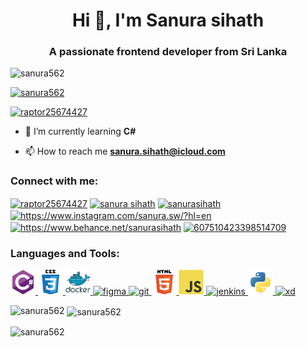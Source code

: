 <h1 align="center">Hi 👋, I'm Sanura sihath</h1>
<h3 align="center">A passionate frontend developer from Sri Lanka</h3>

<p align="left"> <img src="https://komarev.com/ghpvc/?username=sanura562&label=Profile%20views&color=0e75b6&style=flat" alt="sanura562" /> </p>

<p align="left"> <a href="https://github.com/ryo-ma/github-profile-trophy"><img src="https://github-profile-trophy.vercel.app/?username=sanura562" alt="sanura562" /></a> </p>

<p align="left"> <a href="https://twitter.com/raptor25674427" target="blank"><img src="https://img.shields.io/twitter/follow/raptor25674427?logo=twitter&style=for-the-badge" alt="raptor25674427" /></a> </p>

- 🌱 I’m currently learning **C#**

- 📫 How to reach me **sanura.sihath@icloud.com**

<h3 align="left">Connect with me:</h3>
<p align="left">
<a href="https://twitter.com/raptor25674427" target="blank"><img align="center" src="https://raw.githubusercontent.com/rahuldkjain/github-profile-readme-generator/master/src/images/icons/Social/twitter.svg" alt="raptor25674427" height="30" width="40" /></a>
<a href="https://linkedin.com/in/sanura sihath" target="blank"><img align="center" src="https://raw.githubusercontent.com/rahuldkjain/github-profile-readme-generator/master/src/images/icons/Social/linked-in-alt.svg" alt="sanura sihath" height="30" width="40" /></a>
<a href="https://fb.com/sanurasihath" target="blank"><img align="center" src="https://raw.githubusercontent.com/rahuldkjain/github-profile-readme-generator/master/src/images/icons/Social/facebook.svg" alt="sanurasihath" height="30" width="40" /></a>
<a href="https://instagram.com/https://www.instagram.com/sanura.sw/?hl=en" target="blank"><img align="center" src="https://raw.githubusercontent.com/rahuldkjain/github-profile-readme-generator/master/src/images/icons/Social/instagram.svg" alt="https://www.instagram.com/sanura.sw/?hl=en" height="30" width="40" /></a>
<a href="https://www.behance.net/https://www.behance.net/sanurasihath" target="blank"><img align="center" src="https://raw.githubusercontent.com/rahuldkjain/github-profile-readme-generator/master/src/images/icons/Social/behance.svg" alt="https://www.behance.net/sanurasihath" height="30" width="40" /></a>
<a href="https://discord.gg/607510423398514709" target="blank"><img align="center" src="https://raw.githubusercontent.com/rahuldkjain/github-profile-readme-generator/master/src/images/icons/Social/discord.svg" alt="607510423398514709" height="30" width="40" /></a>
</p>

<h3 align="left">Languages and Tools:</h3>
<p align="left"> <a href="https://www.w3schools.com/cs/" target="_blank" rel="noreferrer"> <img src="https://raw.githubusercontent.com/devicons/devicon/master/icons/csharp/csharp-original.svg" alt="csharp" width="40" height="40"/> </a> <a href="https://www.w3schools.com/css/" target="_blank" rel="noreferrer"> <img src="https://raw.githubusercontent.com/devicons/devicon/master/icons/css3/css3-original-wordmark.svg" alt="css3" width="40" height="40"/> </a> <a href="https://www.docker.com/" target="_blank" rel="noreferrer"> <img src="https://raw.githubusercontent.com/devicons/devicon/master/icons/docker/docker-original-wordmark.svg" alt="docker" width="40" height="40"/> </a> <a href="https://www.figma.com/" target="_blank" rel="noreferrer"> <img src="https://www.vectorlogo.zone/logos/figma/figma-icon.svg" alt="figma" width="40" height="40"/> </a> <a href="https://git-scm.com/" target="_blank" rel="noreferrer"> <img src="https://www.vectorlogo.zone/logos/git-scm/git-scm-icon.svg" alt="git" width="40" height="40"/> </a> <a href="https://www.w3.org/html/" target="_blank" rel="noreferrer"> <img src="https://raw.githubusercontent.com/devicons/devicon/master/icons/html5/html5-original-wordmark.svg" alt="html5" width="40" height="40"/> </a> <a href="https://developer.mozilla.org/en-US/docs/Web/JavaScript" target="_blank" rel="noreferrer"> <img src="https://raw.githubusercontent.com/devicons/devicon/master/icons/javascript/javascript-original.svg" alt="javascript" width="40" height="40"/> </a> <a href="https://www.jenkins.io" target="_blank" rel="noreferrer"> <img src="https://www.vectorlogo.zone/logos/jenkins/jenkins-icon.svg" alt="jenkins" width="40" height="40"/> </a> <a href="https://www.python.org" target="_blank" rel="noreferrer"> <img src="https://raw.githubusercontent.com/devicons/devicon/master/icons/python/python-original.svg" alt="python" width="40" height="40"/> </a> <a href="https://www.adobe.com/products/xd.html" target="_blank" rel="noreferrer"> <img src="https://cdn.worldvectorlogo.com/logos/adobe-xd.svg" alt="xd" width="40" height="40"/> </a> </p>

<p><img align="left" src="https://github-readme-stats.vercel.app/api/top-langs?username=sanura562&show_icons=true&locale=en&layout=compact" alt="sanura562" /></p>

<p>&nbsp;<img align="center" src="https://github-readme-stats.vercel.app/api?username=sanura562&show_icons=true&locale=en" alt="sanura562" /></p>

<p><img align="center" src="https://github-readme-streak-stats.herokuapp.com/?user=sanura562&" alt="sanura562" /></p>

